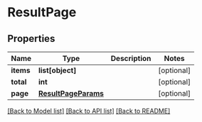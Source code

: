 # ResultPage

## Properties
Name | Type | Description | Notes
------------ | ------------- | ------------- | -------------
**items** | **list[object]** |  | [optional] 
**total** | **int** |  | [optional] 
**page** | [**ResultPageParams**](ResultPageParams.md) |  | [optional] 

[[Back to Model list]](../README.md#documentation-for-models) [[Back to API list]](../README.md#documentation-for-api-endpoints) [[Back to README]](../README.md)


